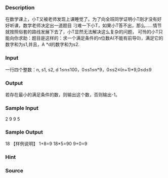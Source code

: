 
### Description
在数学课上，小T又被老师发现上课睡觉了。为了向全班同学证明小T刚才没有好好听课，数学老师决定出一道题目
刁难一下小T，如果小T答不出，那么……情节就按照俗套的路线发展下去了，小T显然无法解决这么复杂的问题，
可怜的小T只能向你求助：题目是这样的：求一个满足条件的n位数A(不能有前导0)，满足它的数字和为s1,并且，A
*d的数字和为s2.
### Input
一行四个整数：n, s1, s2, d
1≤n≤100，0≤s1≤n*9，0≤s2≤(n+1)*9,0≤d≤9
### Output
若存在最小的满足条件的数，则输出这个数，否则输出-1。
### Sample Input
2 9 9 5
### Sample Output
18
【样例说明】
1+8=9
18*5=90
9+0=9
### Hint

### Source
